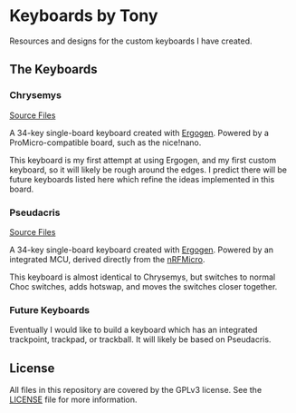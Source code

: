 # Keyboards by Tony

Resources and designs for the custom keyboards I have created.

## The Keyboards

### Chrysemys

[Source Files](https://git.sr.ht/~tgrosinger/keyboards/tree/main/item/chrysemys)

A 34-key single-board keyboard created with [Ergogen](https://ergogen.xyz). Powered by a ProMicro-compatible board, such as the nice!nano.

This keyboard is my first attempt at using Ergogen, and my first custom keyboard, so it will likely be rough around the edges. I predict there will be future keyboards listed here which refine the ideas implemented in this board.

### Pseudacris

[Source Files](https://git.sr.ht/~tgrosinger/keyboards/tree/main/item/pseudacris)

A 34-key single-board keyboard created with [Ergogen](https://ergogen.xyz). Powered by an integrated MCU, derived directly from the [nRFMicro](https://github.com/joric/nrfmicro/).

This keyboard is almost identical to Chrysemys, but switches to normal Choc switches, adds hotswap, and moves the switches closer together.

### Future Keyboards

Eventually I would like to build a keyboard which has an integrated trackpoint, trackpad, or trackball. It will likely be based on Pseudacris.

## License

All files in this repository are covered by the GPLv3 license. See the [LICENSE](https://git.sr.ht/~tgrosinger/keyboards/tree/main/item/LICENSE) file for more information.
